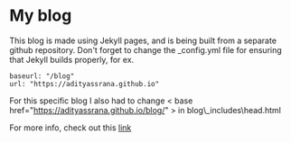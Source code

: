 # My blog

This blog is made using Jekyll pages, and is being built from a separate github repository. Don't forget to change the \_config.yml file for ensuring that Jekyll builds properly, for ex.

````
baseurl: "/blog"
url: "https://adityassrana.github.io"
````

For this specific blog I also had to change  < base href="https://adityassrana.github.io/blog/" > in blog\\\_includes\head.html

For more info, check out this [link](https://byparker.com/blog/2014/clearing-up-confusion-around-baseurl/)